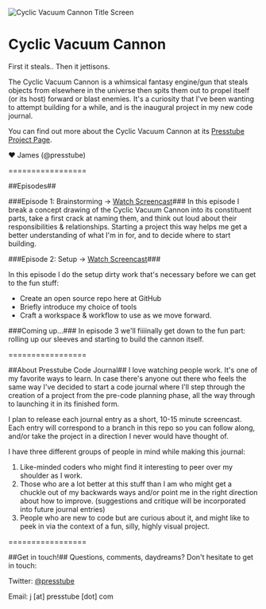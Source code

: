 ![Cyclic Vacuum Cannon Title Screen](http://presstube.com/cyclic-vacuum-cannon/img/cvc-dark-title-screen.jpg)

Cyclic Vacuum Cannon
====================
First it steals.. Then it jettisons.

The Cyclic Vacuum Cannon is a whimsical fantasy engine/gun that steals objects from elsewhere in the universe then spits them out to propel itself (or its host) forward or blast enemies. It's a curiosity that I've been wanting to attempt building for a while, and is the inaugural project in my new code journal.

You can find out more about the Cyclic Vacuum Cannon at its [Presstube Project Page](http://presstube.com/cyclic-vacuum-cannon "Cyclic Vacuum Cannon at Presstube").

♥ James (@presstube)


=================


##Episodes##

###Episode 1: Brainstorming → [Watch Screencast](https://vimeo.com/48454761 "CVC - Brainstorming on Vimeo")###
In this episode I break a concept drawing of the Cyclic Vacuum Cannon into its constituent parts, take a first crack at naming them, and think out loud about their responsibilities & relationships. Starting a project this way helps me get a better understanding of what I'm in for, and to decide where to start building.


###Episode 2: Setup → [Watch Screencast](https://vimeo.com/48454761 "CVC - Brainstorming on Vimeo")###

In this episode I do the setup dirty work that's necessary before we can get to the fun stuff: 
- Create an open source repo here at GitHub 
- Briefly introduce my choice of tools 
- Craft a workspace & workflow to use as we move forward.

###Coming up...###
In episode 3 we'll fiiiinally get down to the fun part: rolling up our sleeves and starting to build the cannon itself.


=================


##About Presstube Code Journal##
I love watching people work. It's one of my favorite ways to learn. In case there's anyone out there who feels the same way I've decided to start a code journal where I'll step through the creation of a project from the pre-code planning phase, all the way through to launching it in its finished form.

I plan to release each journal entry as a short, 10-15 minute  screencast. Each entry will correspond to a branch in this repo so you can follow along, and/or take the project in a direction I never would have thought of.

I have three different groups of people in mind while making this journal:

1. Like-minded coders who might find it interesting to peer over my shoulder as I work.
2. Those who are a lot better at this stuff than I am who might get a chuckle out of my backwards ways and/or point me in the right direction about how to improve. (suggestions and critique will be incorporated into future journal entries)
3. People who are new to code but are curious about it, and might like to peek in via the context of a fun, silly, highly visual project.


=================


##Get in touch!##
Questions, comments, daydreams?
Don't hesitate to get in touch:

Twitter: [@presstube](http://twitter.com/presstube "Presstube on Twitter")

Email: j [at] presstube [dot] com




